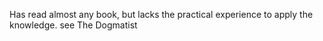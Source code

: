 Has read almost any book, but lacks the practical experience to apply the knowledge.
see The Dogmatist